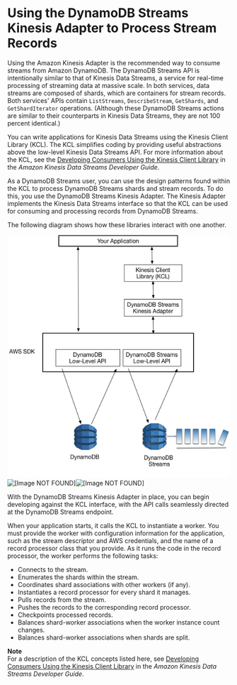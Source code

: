# Using the DynamoDB Streams Kinesis Adapter to Process Stream Records<a name="Streams.KCLAdapter"></a>

Using the Amazon Kinesis Adapter is the recommended way to consume streams from Amazon DynamoDB\. The DynamoDB Streams API is intentionally similar to that of Kinesis Data Streams, a service for real\-time processing of streaming data at massive scale\. In both services, data streams are composed of shards, which are containers for stream records\. Both services' APIs contain `ListStreams`, `DescribeStream`, `GetShards`, and `GetShardIterator` operations\. \(Although these DynamoDB Streams actions are similar to their counterparts in Kinesis Data Streams, they are not 100 percent identical\.\)

You can write applications for Kinesis Data Streams using the Kinesis Client Library \(KCL\)\. The KCL simplifies coding by providing useful abstractions above the low\-level Kinesis Data Streams API\. For more information about the KCL, see the [Developing Consumers Using the Kinesis Client Library](https://docs.aws.amazon.com/kinesis/latest/dev/developing-consumers-with-kcl.html) in the *Amazon Kinesis Data Streams Developer Guide*\.

As a DynamoDB Streams user, you can use the design patterns found within the KCL to process DynamoDB Streams shards and stream records\. To do this, you use the DynamoDB Streams Kinesis Adapter\. The Kinesis Adapter implements the Kinesis Data Streams interface so that the KCL can be used for consuming and processing records from DynamoDB Streams\.

The following diagram shows how these libraries interact with one another\.

![\[Image NOT FOUND\]](./images/streams-kinesis-adapter.png)![\[Image NOT FOUND\]](./)![\[Image NOT FOUND\]](./)

With the DynamoDB Streams Kinesis Adapter in place, you can begin developing against the KCL interface, with the API calls seamlessly directed at the DynamoDB Streams endpoint\.

When your application starts, it calls the KCL to instantiate a worker\. You must provide the worker with configuration information for the application, such as the stream descriptor and AWS credentials, and the name of a record processor class that you provide\. As it runs the code in the record processor, the worker performs the following tasks:
+ Connects to the stream\.
+ Enumerates the shards within the stream\.
+ Coordinates shard associations with other workers \(if any\)\.
+ Instantiates a record processor for every shard it manages\.
+ Pulls records from the stream\.
+ Pushes the records to the corresponding record processor\.
+ Checkpoints processed records\.
+ Balances shard\-worker associations when the worker instance count changes\.
+ Balances shard\-worker associations when shards are split\.

**Note**  
For a description of the KCL concepts listed here, see [Developing Consumers Using the Kinesis Client Library](https://docs.aws.amazon.com/kinesis/latest/dev/developing-consumers-with-kcl.html) in the *Amazon Kinesis Data Streams Developer Guide*\.